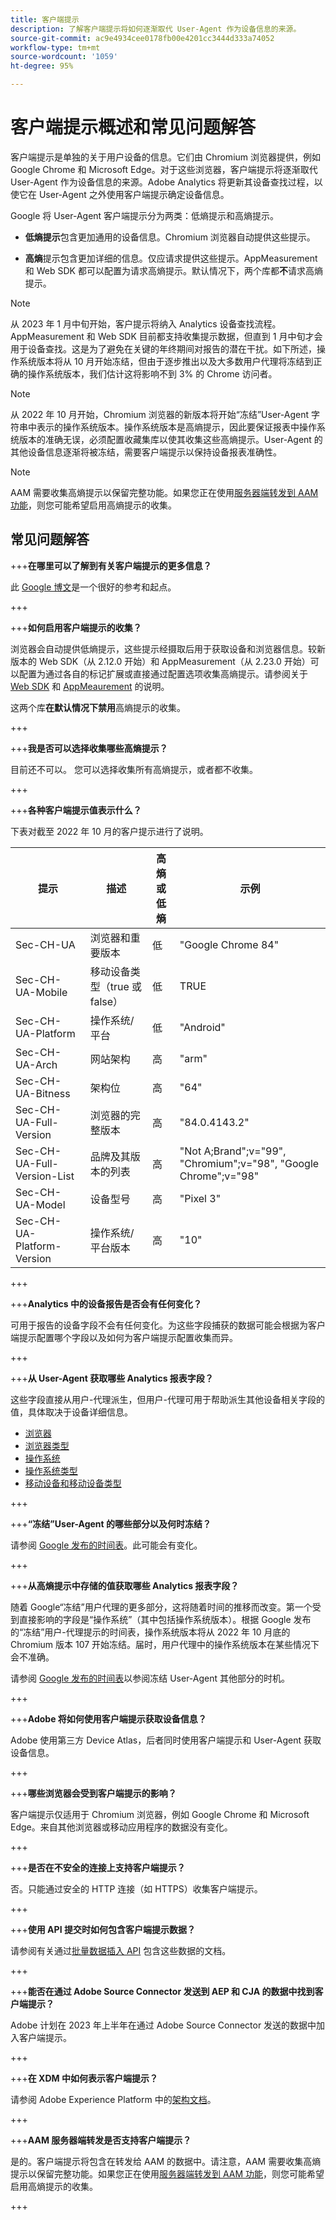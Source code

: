 ```yaml
---
title: 客户端提示
description: 了解客户端提示将如何逐渐取代 User-Agent 作为设备信息的来源。
source-git-commit: ac9e4934cee0178fb00e4201cc3444d333a74052
workflow-type: tm+mt
source-wordcount: '1059'
ht-degree: 95%

---
```



# 客户端提示概述和常见问题解答

客户端提示是单独的关于用户设备的信息。它们由 Chromium 浏览器提供，例如 Google Chrome 和 Microsoft Edge。对于这些浏览器，客户端提示将逐渐取代 User-Agent 作为设备信息的来源。Adobe Analytics 将更新其设备查找过程，以使它在 User-Agent 之外使用客户端提示确定设备信息。

Google 将 User-Agent 客户端提示分为两类：低熵提示和高熵提示。

* **低熵提示**&#x200B;包含更加通用的设备信息。Chromium 浏览器自动提供这些提示。

* **高熵**&#x200B;提示包含更加详细的信息。仅应请求提供这些提示。AppMeasurement 和 Web SDK 都可以配置为请求高熵提示。默认情况下，两个库都&#x200B;**不**&#x200B;请求高熵提示。

>[!NOTE]
>
>从 2023 年 1 月中旬开始，客户提示将纳入 Analytics 设备查找流程。AppMeasurement 和 Web SDK 目前都支持收集提示数据，但直到 1 月中旬才会用于设备查找。这是为了避免在关键的年终期间对报告的潜在干扰。如下所述，操作系统版本将从 10 月开始冻结，但由于逐步推出以及大多数用户代理将冻结到正确的操作系统版本，我们估计这将影响不到 3% 的 Chrome 访问者。

>[!NOTE]
>
>从 2022 年 10 月开始，Chromium 浏览器的新版本将开始“冻结”User-Agent 字符串中表示的操作系统版本。操作系统版本是高熵提示，因此要保证报表中操作系统版本的准确无误，必须配置收藏集库以使其收集这些高熵提示。User-Agent 的其他设备信息逐渐将被冻结，需要客户端提示以保持设备报表准确性。

>[!NOTE]
>
>AAM 需要收集高熵提示以保留完整功能。如果您正在使用[服务器端转发到 AAM 功能](https://experienceleague.adobe.com/docs/analytics/admin/admin-tools/server-side-forwarding/ssf.html?lang=zh-Hans)，则您可能希望启用高熵提示的收集。

## 常见问题解答

+++**在哪里可以了解到有关客户端提示的更多信息？**

此 [Google 博文](https://web.dev/user-agent-client-hints/)是一个很好的参考和起点。

+++

+++**如何启用客户端提示的收集？**

浏览器会自动提供低熵提示，这些提示经摄取后用于获取设备和浏览器信息。较新版本的 Web SDK（从 2.12.0 开始）和 AppMeasurement（从 2.23.0 开始）可以配置为通过各自的标记扩展或直接通过配置选项收集高熵提示。请参阅关于 [Web SDK](https://experienceleague.adobe.com/docs/experience-platform/edge/fundamentals/user-agent-client-hints.html#enabling-high-entropy-client-hints) 和 [AppMeaurement](https://experienceleague.adobe.com/docs/analytics/implementation/vars/config-vars/collecthighentropyuseragenthints.html) 的说明。

这两个库&#x200B;**在默认情况下禁用**&#x200B;高熵提示的收集。

+++

+++**我是否可以选择收集哪些高熵提示？**

目前还不可以。 您可以选择收集所有高熵提示，或者都不收集。

+++

+++**各种客户端提示值表示什么？**

下表对截至 2022 年 10 月的客户提示进行了说明。

| 提示 | 描述 | 高熵或低熵 | 示例 |
| --- | --- | --- | --- | 
| Sec-CH-UA | 浏览器和重要版本 | 低 | &quot;Google Chrome 84&quot; |
| Sec-CH-UA-Mobile | 移动设备类型（true 或 false） | 低 | TRUE |
| Sec-CH-UA-Platform | 操作系统/平台 | 低 | &quot;Android&quot; |
| Sec-CH-UA-Arch | 网站架构 | 高 | &quot;arm&quot; |
| Sec-CH-UA-Bitness | 架构位 | 高 | &quot;64&quot; |
| Sec-CH-UA-Full-Version | 浏览器的完整版本 | 高 | &quot;84.0.4143.2&quot; |
| Sec-CH-UA-Full-Version-List | 品牌及其版本的列表 | 高 | &quot;Not A;Brand&quot;;v=&quot;99&quot;, &quot;Chromium&quot;;v=&quot;98&quot;, &quot;Google Chrome&quot;;v=&quot;98&quot; |
| Sec-CH-UA-Model | 设备型号 | 高 | &quot;Pixel 3&quot; |
| Sec-CH-UA-Platform-Version | 操作系统/平台版本 | 高 | &quot;10&quot; |

+++

+++**Analytics 中的设备报告是否会有任何变化？**

可用于报告的设备字段不会有任何变化。为这些字段捕获的数据可能会根据为客户端提示配置哪个字段以及如何为客户端提示配置收集而异。

+++

+++**从 User-Agent 获取哪些 Analytics 报表字段？**

这些字段直接从用户-代理派生，但用户-代理可用于帮助派生其他设备相关字段的值，具体取决于设备详细信息。

* [浏览器](https://experienceleague.adobe.com/docs/analytics/components/dimensions/browser.html)
* [浏览器类型](https://experienceleague.adobe.com/docs/analytics/components/dimensions/browser-type.html)
* [操作系统](https://experienceleague.adobe.com/docs/analytics/components/dimensions/operating-systems.html)
* [操作系统类型](https://experienceleague.adobe.com/docs/analytics/components/dimensions/operating-system-types.html)
* [移动设备和移动设备类型](https://experienceleague.adobe.com/docs/analytics/components/dimensions/mobile-dimensions.html)

+++

+++**“冻结”User-Agent 的哪些部分以及何时冻结？**

请参阅 [Google 发布的时间表](https://blog.chromium.org/2021/09/user-agent-reduction-origin-trial-and-dates.html)。此可能会有变化。

+++

+++**从高熵提示中存储的值获取哪些 Analytics 报表字段？**

随着 Google“冻结”用户代理的更多部分，这将随着时间的推移而改变。第一个受到直接影响的字段是“操作系统”（其中包括操作系统版本）。根据 Google 发布的“冻结”用户-代理提示的时间表，操作系统版本将从 2022 年 10 月底的 Chromium 版本 107 开始冻结。届时，用户代理中的操作系统版本在某些情况下会不准确。

请参阅 [Google 发布的时间表](https://blog.chromium.org/2021/09/user-agent-reduction-origin-trial-and-dates.html)以参阅冻结 User-Agent 其他部分的时机。

+++

+++**Adobe 将如何使用客户端提示获取设备信息？**

Adobe 使用第三方 Device Atlas，后者同时使用客户端提示和 User-Agent 获取设备信息。

+++

+++**哪些浏览器会受到客户端提示的影响？**

客户端提示仅适用于 Chromium 浏览器，例如 Google Chrome 和 Microsoft Edge。来自其他浏览器或移动应用程序的数据没有变化。

+++

+++**是否在不安全的连接上支持客户端提示？**

否。只能通过安全的 HTTP 连接（如 HTTPS）收集客户端提示。

+++

+++**使用 API 提交时如何包含客户端提示数据？**

请参阅有关通过[批量数据插入 API](https://developer.adobe.com/analytics-apis/docs/2.0/guides/endpoints/bulk-data-insertion/file-format/) 包含这些数据的文档。

+++

+++**能否在通过 Adobe Source Connector 发送到 AEP 和 CJA 的数据中找到客户端提示？**

Adobe 计划在 2023 年上半年在通过 Adobe Source Connector 发送的数据中加入客户端提示。

+++

+++**在 XDM 中如何表示客户端提示？**

请参阅 Adobe Experience Platform 中的[架构文档](https://github.com/adobe/xdm/blob/master/components/datatypes/browserdetails.schema.json#L121)。

+++

+++**AAM 服务器端转发是否支持客户端提示？**

是的。客户端提示将包含在转发给 AAM 的数据中。请注意，AAM 需要收集高熵提示以保留完整功能。如果您正在使用[服务器端转发到 AAM 功能](https://experienceleague.adobe.com/docs/analytics/admin/admin-tools/server-side-forwarding/ssf.html)，则您可能希望启用高熵提示的收集。

+++

